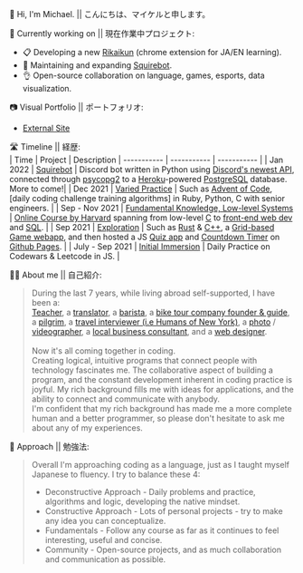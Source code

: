🌱 Hi, I'm Michael. || こんにちは、マイケルと申します。

🔭 Currently working on || 現在作業中プロジェクト:<br>
- 📋 Developing a new [Rikaikun](https://chrome.google.com/webstore/detail/rikaikun/jipdnfibhldikgcjhfnomkfpcebammhp?hl=en) (chrome extension for JA/EN learning).
- 🤖 Maintaining and expanding [Squirebot](https://github.com/maikupero/squirebot).
- 👌 Open-source collaboration on language, games, esports, data visualization.

📷 Visual Portfolio || ポートフォリオ:<br>
- [External Site](https://maikerupero.smugmug.com)

🛣 Timeline || 経歴:<br>
| Time        | Project | Description
| ----------- | ----------- | ----------- | 
| Jan 2022 | [Squirebot](https://github.com/maikupero/squirebot) | Discord bot written in Python using [Discord's newest API](https://discord.com/developers/docs/intro), connected through [psycopg2](https://pypi.org/project/psycopg2/) to a [Heroku](https://heroku.com)-powered [PostgreSQL](https://www.postgresql.org/) database. More to come!|
| Dec 2021 | [Varied Practice](https://github.com/maikupero/fatpad/tree/master/practice) | Such as [Advent of Code](https://adventofcode.com/2021), [daily coding challenge training algorithms] in Ruby, Python, C with senior engineers. |
| Sep - Nov 2021 | [Fundamental Knowledge, Low-level Systems](https://github.com/maikupero/fatpad/tree/master/studies/cs50x) | [Online Course by Harvard](https://cs50.harvard.edu/x/2021/) spanning from low-level [C](https://cs50.harvard.edu/x/2021/weeks/5/) to [front-end web dev](https://cs50.harvard.edu/x/2021/weeks/8/) and [SQL](https://cs50.harvard.edu/x/2021/weeks/7/). |
| Sep 2021 | [Exploration](https://github.com/maikupero/fatpad/blob/master/resources) | Such as [Rust](https://github.com/maikupero/fatpad/tree/master/studies/rust) & [C++](https://github.com/maikupero/fatpad/blob/master/studies/learncpp/learncpp%20notes), a [Grid-based Game webapp](https://github.com/maikupero/fatpad/tree/master/practice/web_dev/youtube%20grid%20tutorial), and then hosted a JS [Quiz app](https://maikupero.github.io/quiz-app/index.html) and [Countdown Timer](https://maikupero.github.io/countdown-timer/index.html) on [Github Pages](https://pages.github.com/). |
| July - Sep 2021 | [Initial Immersion](https://github.com/maikupero/fatpad/tree/master/practice/js) | Daily Practice on Codewars & Leetcode in JS. |

🧗‍♂️ About me || 自己紹介:<br>

> During the last 7 years, while living abroad self-supported, I have been a:<br>
> [Teacher](http://www.ibe-hiroshima.com/), a [translator](https://amzn.to/3rX6Rxm), a [barista](https://backpackersjapan.co.jp/kyotohostel/en/), a [bike tour company founder & guide](https://biketourjapan.com), a [pilgrim](https://shikoku-tourism.com/en/shikoku-henro/shikoku-henro), a [travel interviewer (i.e Humans of New York)](https://www.instagram.com/sounds_of_japan/), a [photo](https://maikerupero.smugmug.com/Photography) / [videographer](https://youtu.be/dLvtdOi-5Dk), a [local business consultant](https://tecojapan.wordpress.com/), and a [web designer](https://stak.tech).<br><br>
> Now it's all coming together in coding.<br>
> Creating logical, intuitive programs that connect people with technology fascinates me. The collaborative aspect of building a program, and the constant development inherent in coding practice is joyful. My rich background fills me with ideas for applications, and the ability to connect and communicate with anybody. <br>
> I'm confident that my rich background has made me a more complete human and a better programmer, so please don't hesitate to ask me about any of my experiences.

📝 Approach || 勉強法:<br>
> Overall I'm approaching coding as a language, just as I taught myself Japanese to fluency. I try to balance these 4:
> + Deconstructive Approach - Daily problems and practice, algorithms and logic, developing the native mindset.
> + Constructive Approach - Lots of personal projects - try to make any idea you can conceptualize.
> + Fundamentals - Follow any course as far as it continues to feel interesting, useful and concise.
> + Community - Open-source projects, and as much collaboration and communication as possible.
